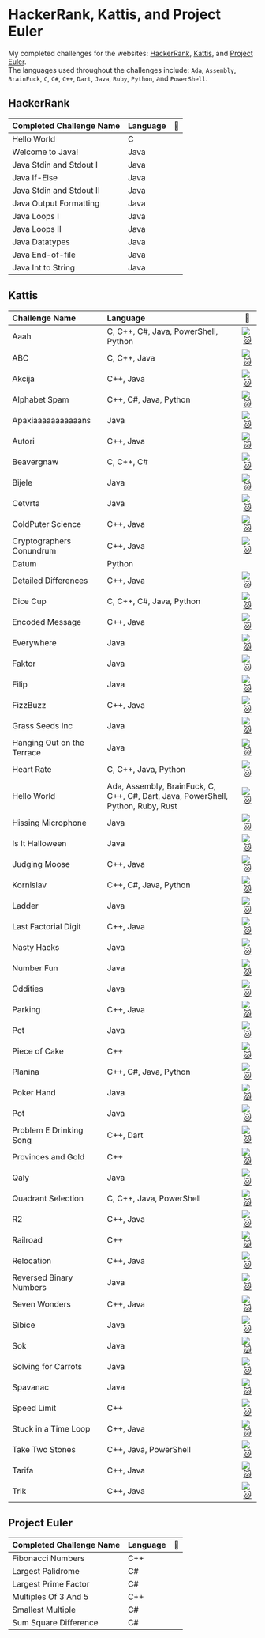# HackerRank, Kattis, and Project Euler
My completed challenges for the websites: [HackerRank](https://www.hackerrank.com "HackerRank Homepage"), [Kattis](https://open.kattis.com "Kattis Homepage"), and [Project Euler](https://www.projecteuler.net "Project Euler Homepage").</br>
The languages used throughout the challenges include: `Ada`, `Assembly`, `BrainFuck`, `C`, `C#`, `C++`, `Dart`, `Java`, `Ruby`, `Python`, and `PowerShell`. 

## HackerRank 
| Completed Challenge Name | Language      | 🔗 |
| :------------------------|:--------------| ---|
| Hello World              | C             |    | 
| Welcome to Java!         | Java          |    |
| Java Stdin and Stdout I  | Java          |    |
| Java If-Else             | Java          |    |
| Java Stdin and Stdout II | Java          |    |
| Java Output Formatting   | Java          |    |
| Java Loops I             | Java          |    |
| Java Loops II            | Java          |    |
| Java Datatypes           | Java          |    |
| Java End-of-file         | Java          |    |
| Java Int to String       | Java          |    |


## Kattis 
| Challenge Name            | Language                                                                          |:link:                                                                                              |
| :-------------------------|:----------------------------------------------------------------------------------|:--------------------------------------------------------------------------------------------------:|
| Aaah                      | C, C++, C#, Java, PowerShell, Python                                              |[![:cat:](https://open.kattis.com/favicon)](https://open.kattis.com/problems/aaah)                  |
| ABC                       | C, C++, Java                                                                      |[![:cat:](https://open.kattis.com/favicon)](https://open.kattis.com/problems/abc)                   |      
| Akcija                    | C++, Java                                                                         |[![:cat:](https://open.kattis.com/favicon)](https://open.kattis.com/problems/akcija)                |
| Alphabet Spam             | C++, C#, Java, Python                                                             |[![:cat:](https://open.kattis.com/favicon)](https://open.kattis.com/problems/alphabetspam)          |
| Apaxiaaaaaaaaaaans        | Java                                                                              |[![:cat:](https://open.kattis.com/favicon)](https://open.kattis.com/problems/apaxiaaans)            |
| Autori                    | C++, Java                                                                         |[![:cat:](https://open.kattis.com/favicon)](https://open.kattis.com/problems/autori)                |
| Beavergnaw                | C, C++, C#                                                                        |[![:cat:](https://open.kattis.com/favicon)](https://open.kattis.com/problems/beavergnaw)            |
| Bijele                    | Java                                                                              |[![:cat:](https://open.kattis.com/favicon)](https://open.kattis.com/problems/bijele)                |
| Cetvrta                   | Java                                                                              |[![:cat:](https://open.kattis.com/favicon)](https://open.kattis.com/problems/cetvrta)               |
| ColdPuter Science         | C++, Java                                                                         |[![:cat:](https://open.kattis.com/favicon)](https://open.kattis.com/problems/cold)                  |
| Cryptographers Conundrum  | C++, Java                                                                         |[![:cat:](https://open.kattis.com/favicon)](https://open.kattis.com/problems/conundrum)             |
| Datum                     | Python                                                       |                    |[![:cat:] (https://open.kattis.com/favicon)](https://open.kattis.com/problems/datum)                 |
| Detailed Differences      | C++, Java                                                                         |[![:cat:](https://open.kattis.com/favicon)](https://open.kattis.com/problems/detaileddifferences)   |
| Dice Cup                  | C, C++, C#, Java, Python                                                          |[![:cat:](https://open.kattis.com/favicon)](https://open.kattis.com/problems/dicecup)               |
| Encoded Message           | C++, Java                                                                         |[![:cat:](https://open.kattis.com/favicon)](https://open.kattis.com/problems/encodedmessage)        |
| Everywhere                | Java                                                                              |[![:cat:](https://open.kattis.com/favicon)](https://open.kattis.com/problems/everywhere)            |
| Faktor                    | Java                                                                              |[![:cat:](https://open.kattis.com/favicon)](https://open.kattis.com/problems/faktor)                |
| Filip                     | Java                                                                              |[![:cat:](https://open.kattis.com/favicon)](https://open.kattis.com/problems/filip)                 |
| FizzBuzz                  | C++, Java                                                                         |[![:cat:](https://open.kattis.com/favicon)](https://open.kattis.com/problems/fizzbuzz)              |
| Grass Seeds Inc           | Java                                                                              |[![:cat:](https://open.kattis.com/favicon)](https://open.kattis.com/problems/grassseed)             |
| Hanging Out on the Terrace| Java                                                                              |[![:cat:](https://open.kattis.com/favicon)](https://open.kattis.com/problems/hangingout)            |
| Heart Rate                | C, C++, Java, Python                                                              |[![:cat:](https://open.kattis.com/favicon)](https://open.kattis.com/problems/heartrate)             |
| Hello World               | Ada, Assembly, BrainFuck, C, C++, C#, Dart, Java, PowerShell, Python, Ruby, Rust  |[![:cat:](https://open.kattis.com/favicon)](https://open.kattis.com/problems/hello)                 |
| Hissing Microphone        | Java                                                                              |[![:cat:](https://open.kattis.com/favicon)](https://open.kattis.com/problems/hissingmicrophone)     |
| Is It Halloween           | Java                                                                              |[![:cat:](https://open.kattis.com/favicon)](https://open.kattis.com/problems/isithalloween)         |
| Judging Moose             | C++, Java                                                                         |[![:cat:](https://open.kattis.com/favicon)](https://open.kattis.com/problems/judgingmoose)          |
| Kornislav                 | C++, C#, Java, Python                                                             |[![:cat:](https://open.kattis.com/favicon)](https://open.kattis.com/problems/kornislav)             |
| Ladder                    | Java                                                                              |[![:cat:](https://open.kattis.com/favicon)](https://open.kattis.com/problems/ladder)                |
| Last Factorial Digit      | C++, Java                                                                         |[![:cat:](https://open.kattis.com/favicon)](https://open.kattis.com/problems/lastfactorialdigit)    |
| Nasty Hacks               | Java                                                                              |[![:cat:](https://open.kattis.com/favicon)](https://open.kattis.com/problems/nastyhacks)            |
| Number Fun                | Java                                                                              |[![:cat:](https://open.kattis.com/favicon)](https://open.kattis.com/problems/numberfun)             |
| Oddities                  | Java                                                                              |[![:cat:](https://open.kattis.com/favicon)](https://open.kattis.com/problems/oddities)              |
| Parking                   | C++, Java                                                                         |[![:cat:](https://open.kattis.com/favicon)](https://open.kattis.com/problems/parking)               |
| Pet                       | Java                                                                              |[![:cat:](https://open.kattis.com/favicon)](https://open.kattis.com/problems/pet)                   |
| Piece of Cake             | C++                                                                               |[![:cat:](https://open.kattis.com/favicon)](https://open.kattis.com/problems/pieceofcake2)          |
| Planina                   | C++, C#, Java, Python                                                             |[![:cat:](https://open.kattis.com/favicon)](https://open.kattis.com/problems/planina)               |    
| Poker Hand                | Java                                                                              |[![:cat:](https://open.kattis.com/favicon)](https://open.kattis.com/problems/pokerhand)             |
| Pot                       | Java                                                                              |[![:cat:](https://open.kattis.com/favicon)](https://open.kattis.com/problems/pot)                   |
| Problem E Drinking Song   | C++, Dart                                                                         |[![:cat:](https://open.kattis.com/favicon)](https://open.kattis.com/problems/drinkingsong)          |
| Provinces and Gold        | C++                                                                               |[![:cat:](https://open.kattis.com/favicon)](https://open.kattis.com/problems/provincesandgold)      |
| Qaly                      | Java                                                                              |[![:cat:](https://open.kattis.com/favicon)](https://open.kattis.com/problems/qaly)                  |
| Quadrant Selection        | C, C++, Java, PowerShell                                                          |[![:cat:](https://open.kattis.com/favicon)](https://open.kattis.com/problems/quadrant)              |
| R2                        | C++, Java                                                                         |[![:cat:](https://open.kattis.com/favicon)](https://open.kattis.com/problems/r2)                    |
| Railroad                  | C++                                                                               |[![:cat:](https://open.kattis.com/favicon)](https://open.kattis.com/problems/railroad2)             |
| Relocation                | C++, Java                                                                         |[![:cat:](https://open.kattis.com/favicon)](https://open.kattis.com/problems/relocation)            |
| Reversed Binary Numbers   | Java                                                                              |[![:cat:](https://open.kattis.com/favicon)](https://open.kattis.com/problems/reversebinary)         |
| Seven Wonders             | C++, Java                                                                         |[![:cat:](https://open.kattis.com/favicon)](https://open.kattis.com/problems/sevenwonders)          |
| Sibice                    | Java                                                                              |[![:cat:](https://open.kattis.com/favicon)](https://open.kattis.com/problems/sibice)                |
| Sok                       | Java                                                                              |[![:cat:](https://open.kattis.com/favicon)](https://open.kattis.com/problems/sok)                   |
| Solving for Carrots       | Java                                                                              |[![:cat:](https://open.kattis.com/favicon)](https://open.kattis.com/problems/carrots)               |
| Spavanac                  | Java                                                                              |[![:cat:](https://open.kattis.com/favicon)](https://open.kattis.com/problems/spavanac)              | 
| Speed Limit					      | C++                                                                               |[![:cat:](https://open.kattis.com/favicon)](https://open.kattis.com/problems/speedlimit)            |
| Stuck in a Time Loop      | C++, Java                                                                         |[![:cat:](https://open.kattis.com/favicon)](https://open.kattis.com/problems/timeloop)              |
| Take Two Stones           | C++, Java, PowerShell                                                             |[![:cat:](https://open.kattis.com/favicon)](https://open.kattis.com/problems/twostones)             |
| Tarifa                    | C++, Java                                                                         |[![:cat:](https://open.kattis.com/favicon)](https://open.kattis.com/problems/tarifa)                |
| Trik                      | C++, Java                                                                         |[![:cat:](https://open.kattis.com/favicon)](https://open.kattis.com/problems/trik)                  | 


## Project Euler
| Completed Challenge Name       | Language      |:link:|
| :------------------------------|:--------------|------| 
| Fibonacci Numbers              | C++           |      |
| Largest Palidrome              | C#            |      |
| Largest Prime Factor           | C#            |      |
| Multiples Of 3 And 5           | C++           |      | 
| Smallest Multiple              | C#            |      |
| Sum Square Difference          | C#            |      |
